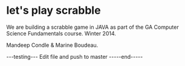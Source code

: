 let's play scrabble
========

We are building a scrabble game in JAVA as part of the GA Computer Science Fundamentals course. 
Winter 2014. 

Mandeep Condle & Marine Boudeau. 

---testing---
Edit file and push to master
-----end-----
